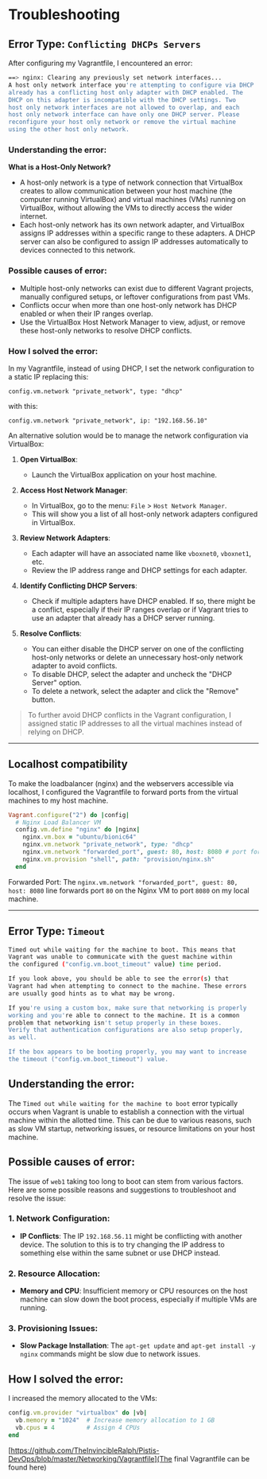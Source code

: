 # Troubleshooting

## Error Type: `Conflicting DHCPs Servers`

After configuring my Vagrantfile, I encountered an error:

```bash
==> nginx: Clearing any previously set network interfaces...
A host only network interface you're attempting to configure via DHCP
already has a conflicting host only adapter with DHCP enabled. The
DHCP on this adapter is incompatible with the DHCP settings. Two
host only network interfaces are not allowed to overlap, and each
host only network interface can have only one DHCP server. Please
reconfigure your host only network or remove the virtual machine
using the other host only network.
```

### Understanding the error:

**What is a Host-Only Network?**
- A host-only network is a type of network connection that VirtualBox creates to allow communication between your host machine (the computer running VirtualBox) and virtual machines (VMs) running on VirtualBox, without allowing the VMs to directly access the wider internet.
- Each host-only network has its own network adapter, and VirtualBox assigns IP addresses within a specific range to these adapters. A DHCP server can also be configured to assign IP addresses automatically to devices connected to this network.

### Possible causes of error:

- Multiple host-only networks can exist due to different Vagrant projects, manually configured setups, or leftover configurations from past VMs.
- Conflicts occur when more than one host-only network has DHCP enabled or when their IP ranges overlap.
- Use the VirtualBox Host Network Manager to view, adjust, or remove these host-only networks to resolve DHCP conflicts.

### How I solved the error:

In my Vagrantfile, instead of using DHCP, I set the network configuration to a static IP replacing this:
```vagrantfile
config.vm.network "private_network", type: "dhcp"
```

with this:

```vagrantfile
config.vm.network "private_network", ip: "192.168.56.10"
```

An alternative solution would be to manage the network configuration via VirtualBox:

1. **Open VirtualBox**:
   - Launch the VirtualBox application on your host machine.

2. **Access Host Network Manager**:
   - In VirtualBox, go to the menu: `File` > `Host Network Manager`.
   - This will show you a list of all host-only network adapters configured in VirtualBox.

3. **Review Network Adapters**:
   - Each adapter will have an associated name like `vboxnet0`, `vboxnet1`, etc.
   - Review the IP address range and DHCP settings for each adapter.

4. **Identify Conflicting DHCP Servers**:
   - Check if multiple adapters have DHCP enabled. If so, there might be a conflict, especially if their IP ranges overlap or if Vagrant tries to use an adapter that already has a DHCP server running.

5. **Resolve Conflicts**:
   - You can either disable the DHCP server on one of the conflicting host-only networks or delete an unnecessary host-only network adapter to avoid conflicts.
   - To disable DHCP, select the adapter and uncheck the "DHCP Server" option.
   - To delete a network, select the adapter and click the "Remove" button.

> To further avoid DHCP conflicts in the Vagrant configuration, I assigned static IP addresses to all the virtual machines instead of relying on DHCP.

---
## Localhost compatibility

To make the loadbalancer (nginx) and the webservers accessible via localhost, I configured the Vagrantfile to forward ports from the virtual machines to my host machine. 

```ruby
Vagrant.configure("2") do |config|
  # Nginx Load Balancer VM
  config.vm.define "nginx" do |nginx|
    nginx.vm.box = "ubuntu/bionic64"
    nginx.vm.network "private_network", type: "dhcp"
    nginx.vm.network "forwarded_port", guest: 80, host: 8080 # port forwarding
    nginx.vm.provision "shell", path: "provision/nginx.sh"
  end
  ```

  Forwarded Port: The `nginx.vm.network "forwarded_port", guest: 80, host: 8080` line forwards port `80` on the Nginx VM to port `8080` on my local machine.

---

## Error Type: `Timeout`

  ```bash
Timed out while waiting for the machine to boot. This means that
Vagrant was unable to communicate with the guest machine within
the configured ("config.vm.boot_timeout" value) time period.

If you look above, you should be able to see the error(s) that
Vagrant had when attempting to connect to the machine. These errors
are usually good hints as to what may be wrong.

If you're using a custom box, make sure that networking is properly
working and you're able to connect to the machine. It is a common
problem that networking isn't setup properly in these boxes.
Verify that authentication configurations are also setup properly,
as well.

If the box appears to be booting properly, you may want to increase
the timeout ("config.vm.boot_timeout") value.
  ```

## Understanding the error:

The `Timed out while waiting for the machine to boot` error typically occurs when Vagrant is unable to establish a connection with the virtual machine within the allotted time. This can be due to various reasons, such as slow VM startup, networking issues, or resource limitations on your host machine.

## Possible causes of error:

  The issue of `web1` taking too long to boot can stem from various factors. Here are some possible reasons and suggestions to troubleshoot and resolve the issue:

### 1. **Network Configuration**:
   - **IP Conflicts**: The IP `192.168.56.11` might be conflicting with another device. The solution to this is to try changing the IP address to something else within the same subnet or use DHCP instead.

### 2. **Resource Allocation**:
   - **Memory and CPU**: Insufficient memory or CPU resources on the host machine can slow down the boot process, especially if multiple VMs are running.

### 3. **Provisioning Issues**:
   - **Slow Package Installation**: The `apt-get update` and `apt-get install -y nginx` commands might be slow due to network issues.


## How I solved the error:

I increased the memory allocated to the VMs:

```ruby
config.vm.provider "virtualbox" do |vb|
  vb.memory = "1024"  # Increase memory allocation to 1 GB
  vb.cpus = 4         # Assign 4 CPUs
end
```

[https://github.com/TheInvincibleRalph/Pistis-DevOps/blob/master/Networking/Vagrantfile](The final Vagrantfile can be found here)